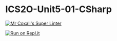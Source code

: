 # ICS2O-Unit5-01-CSharp

[![Mr Coxall's Super Linter](https://github.com/Timothy-Manwell/ICS2O-Unit5-01-CSharp/workflows/Mr%20Coxall's%20Super%20Linter/badge.svg)](https://github.com/Timothy-Manwell/ICS2O-Unit5-01-CSharp/actions/)

[![Run on Repl.it](https://repl.it/badge/github/Timothy-Manwell/ICS2O-Unit5-01-CSharp)](https://repl.it/github/Timothy-Manwell/ICS2O-Unit5-01-CSharp)
